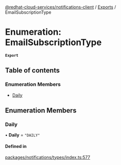 [@redhat-cloud-services/notifications-client](../README.md) / [Exports](../modules.md) / EmailSubscriptionType

# Enumeration: EmailSubscriptionType

**`Export`**

## Table of contents

### Enumeration Members

- [Daily](EmailSubscriptionType.md#daily)

## Enumeration Members

### Daily

• **Daily** = ``"DAILY"``

#### Defined in

[packages/notifications/types/index.ts:577](https://github.com/RedHatInsights/javascript-clients/blob/master/packages/notifications/types/index.ts#L577)

